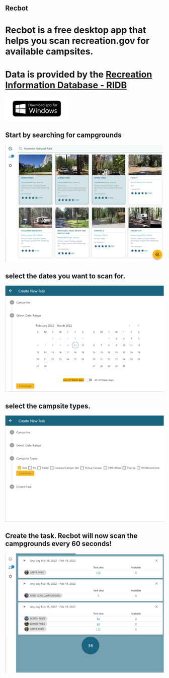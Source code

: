 
## Recbot

# Recbot is a free desktop app that helps you scan recreation.gov for available campsites. 
# Data is provided by the [Recreation Information Database - RIDB](https://ridb.recreation.gov/landing) 
<a href="/images/RecBot.msix"><img src="/images/bezlio-app-badges-windows-version.png" width="200"></a>

<!-- ![Image](/images/bezlio-app-badges-windows-version.png =250x) -->


<!-- ##  start by searching for busy campgrounds
![Image](/images/180006.png) -->

##  Start by searching for campgrounds
![Image](/images/133549.png)

##  select the dates you want to scan for. 
![Image](/images/180408.png)
##  select the campsite types.

![Image](/images/180423.png)
##  Create the task. Recbot will now scan the campgrounds every 60 seconds!
![Image](/images/132602.png)

<!-- ## Features
### Features

- Bulleted
- List
- 


**Bold** and _Italic_ and `Code` text -->



